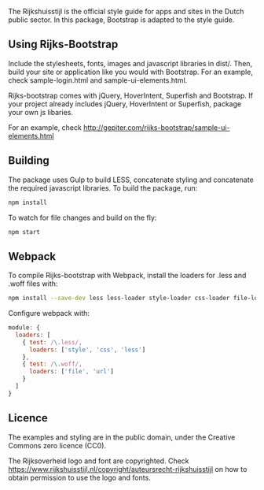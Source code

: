 The Rijkshuisstijl is the official style guide for apps and sites in the Dutch public sector. In this package, Bootstrap is adapted to the style guide.


## Using Rijks-Bootstrap

Include the stylesheets, fonts, images and javascript libraries in dist/. Then, build your site or application like you would with Bootstrap. For an example, check sample-login.html and sample-ui-elements.html.

Rijks-bootstrap comes with jQuery, HoverIntent, Superfish and Bootstrap. If your project already includes jQuery, HoverIntent or Superfish, package your own js libaries.

For an example, check http://gepiter.com/rijks-bootstrap/sample-ui-elements.html

## Building

The package uses Gulp to build LESS, concatenate styling and concatenate the required javascript libraries. To build the package, run:

```bash
npm install
```

To watch for file changes and build on the fly:

```bash
npm start
```

## Webpack

To compile Rijks-bootstrap with  Webpack, install the loaders for .less and .woff files with:

```bash
npm install --save-dev less less-loader style-loader css-loader file-loader url-loader
```

Configure webpack with:

```js
module: {
  loaders: [
    { test: /\.less/,
      loaders: ['style', 'css', 'less']
    },
    { test: /\.woff/,
      loaders: ['file', 'url']
    }
  ]
}
```

## Licence

The examples and styling are in the public domain, under the Creative Commons zero licence (CC0).

The Rijksoverheid logo and font are copyrighted. Check https://www.rijkshuisstijl.nl/copyright/auteursrecht-rijkshuisstijl on how to obtain permission to use the logo and fonts.